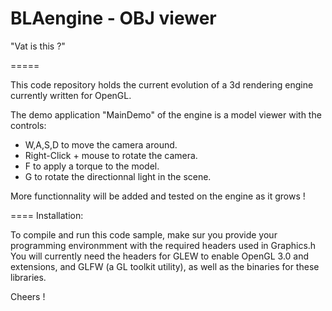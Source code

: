 BLAengine - OBJ viewer
===================================

"Vat is this ?"

=====

This code repository holds the current evolution of a 3d rendering engine currently written for OpenGL.

The demo application "MainDemo" of the engine is a model viewer with the controls:

* W,A,S,D to move the camera around.
* Right-Click + mouse to rotate the camera.
* F to apply a torque to the model.
* G to rotate the directionnal light in the scene.

More functionnality will be added and tested on the engine as it grows !

====
Installation:

To compile and run this code sample, make sur you provide your programming environmment with the required headers used in Graphics.h
You will currently need the headers for GLEW to enable OpenGL 3.0 and extensions, and GLFW (a GL toolkit utility), as well as the binaries for these libraries.

Cheers !
